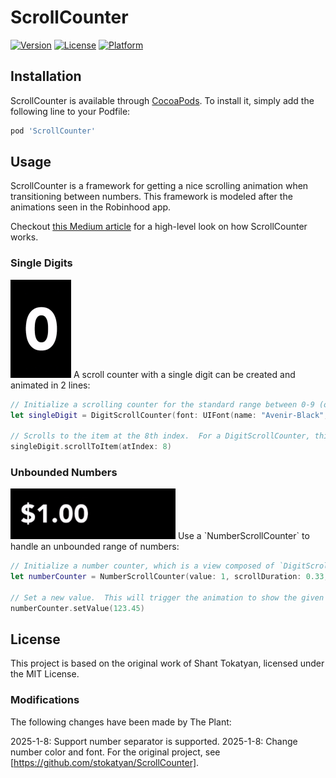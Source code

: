 # ScrollCounter

[![Version](https://img.shields.io/cocoapods/v/ScrollCounter.svg?style=flat)](https://cocoapods.org/pods/ScrollCounter)
[![License](https://img.shields.io/cocoapods/l/ScrollCounter.svg?style=flat)](https://cocoapods.org/pods/ScrollCounter)
[![Platform](https://img.shields.io/cocoapods/p/ScrollCounter.svg?style=flat)](https://cocoapods.org/pods/ScrollCounter)

## Installation
ScrollCounter is available through [CocoaPods](https://cocoapods.org). To install
it, simply add the following line to your Podfile:
```ruby
pod 'ScrollCounter'
```

## Usage
ScrollCounter is a framework for getting a nice scrolling animation when transitioning between numbers.  This framework is modeled after the animations seen in the Robinhood app.

Checkout [this Medium article](https://medium.com/@tokat.shant/scrollcounter-an-ios-solution-to-the-robinhood-number-animation-bbcbd8c90355) for a high-level look on how ScrollCounter works.

### Single Digits
<img src="https://github.com/stokatyan/ReadMeMedia/blob/master/ScrollCounter/DigitScrollGif.gif" width="97" height="157" />
A scroll counter with a single digit can be created and animated in 2 lines:

```swift
// Initialize a scrolling counter for the standard range between 0-9 (other ranges can be used as well).
let singleDigit = DigitScrollCounter(font: UIFont(name: "Avenir-Black", size: 150)!, textColor: .white, backgroundColor: .black, scrollDuration: 0.3, gradientColor: .black, gradientStop: 0.2)

// Scrolls to the item at the 8th index.  For a DigitScrollCounter, this means scroll to the number 8.
singleDigit.scrollToItem(atIndex: 8)
```

### Unbounded Numbers
<img src="https://github.com/stokatyan/ReadMeMedia/blob/master/ScrollCounter/NumberScrollingGif.gif" width="264" height="80.8" />
Use a `NumberScrollCounter` to handle an unbounded range of numbers:

```swift
// Initialize a number counter, which is a view composed of `DigitScrollCounter`s.
let numberCounter = NumberScrollCounter(value: 1, scrollDuration: 0.33, decimalPlaces: 2, prefix: "$", suffix: "", font: font.withSize(40), textColor: .white, gradientColor: .black, gradientStop: 0.2)

// Set a new value.  This will trigger the animation to show the given value.
numberCounter.setValue(123.45)
```
## License

This project is based on the original work of Shant Tokatyan, licensed under the MIT License.

### Modifications

The following changes have been made by The Plant:

2025-1-8: Support number separator is supported.
2025-1-8: Change number color and font.
For the original project, see [https://github.com/stokatyan/ScrollCounter].

